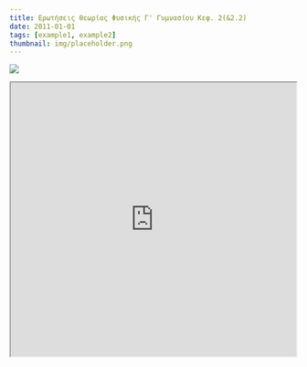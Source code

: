 ```yaml
---
title: Ερωτήσεις θεωρίας Φυσικής Γ' Γυμνασίου Κεφ. 2(&2.2)
date: 2011-01-01
tags: [example1, example2]
thumbnail: img/placeholder.png
---
```

![](http://1.bp.blogspot.com/-k026FRNgNKA/TWJrqkwvfwI/AAAAAAAACOM/6ydKL80w-3o/s320/%25CE%25A1%25CE%25B5%25CF%258D%25CE%25BC%25CE%25B1.png) 
<iframe height="480" src="https://docs.google.com/file/d/0B4T-U5-yEriSZ2NZT1A2cWpXU0E/preview" width="500"></iframe>
